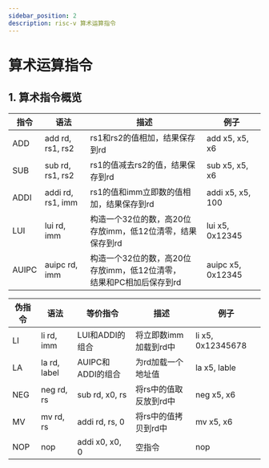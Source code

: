 ```yaml
---
sidebar_position: 2
description: risc-v 算术运算指令
---
```




# 算术运算指令

## 1. 算术指令概览

| 指令  | 语法              | 描述                                                         | 例子              |
| ----- | ----------------- | ------------------------------------------------------------ | ----------------- |
| ADD   | add rd, rs1, rs2  | rs1和rs2的值相加，结果保存到rd                               | add x5, x5, x6    |
| SUB   | sub rd, rs1, rs2  | rs1的值减去rs2的值，结果保存到rd                             | sub x5, x5, x6    |
| ADDI  | addi rd, rs1, imm | rs1的值和imm立即数的值相加，结果保存到rd                     | addi x5, x5, 100  |
| LUI   | lui rd, imm       | 构造一个32位的数，高20位存放imm，低12位清零，结果保存到rd    | lui x5, 0x12345   |
| AUIPC | auipc rd, imm     | 构造一个32位的数，高20位存放imm，低12位清零，<br/>结果和PC相加后保存到rd | auipc x5, 0x12345 |

| 伪指令 | 语法         | 等价指令          | 描述                   | 例子              |
| ------ | ------------ | ----------------- | ---------------------- | ----------------- |
| LI     | li rd, imm   | LUI和ADDI的组合   | 将立即数imm加载到rd中  | li x5, 0x12345678 |
| LA     | la rd, label | AUIPC和ADDI的组合 | 为rd加载一个地址值     | la x5, lable      |
| NEG    | neg rd, rs   | sub rd, x0, rs    | 将rs中的值取反放到rd中 | neg x5, x6        |
| MV     | mv rd, rs    | addi rd, rs, 0    | 将rs中的值拷贝到rd中   | mv x5, x6         |
| NOP    | nop          | addi x0, x0, 0    | 空指令                 | nop               |



